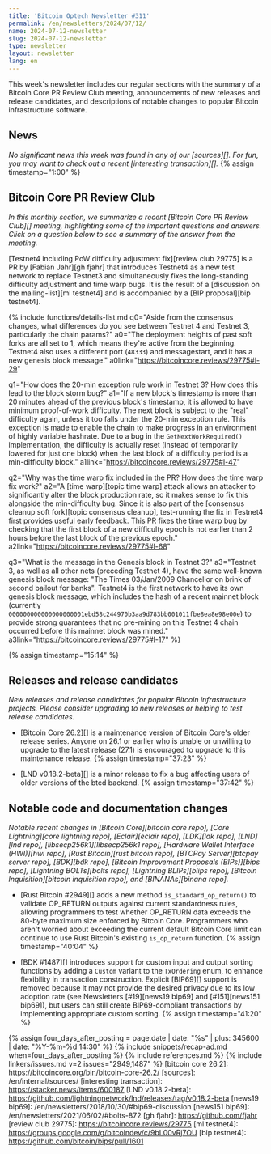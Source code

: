 ```yaml
---
title: 'Bitcoin Optech Newsletter #311'
permalink: /en/newsletters/2024/07/12/
name: 2024-07-12-newsletter
slug: 2024-07-12-newsletter
type: newsletter
layout: newsletter
lang: en
---
```

This week's newsletter includes our regular sections with the summary of
a Bitcoin Core PR Review Club meeting, announcements of new releases and
release candidates, and descriptions of notable changes to popular
Bitcoin infrastructure software.

## News

*No significant news this week was found in any of our [sources][].  For
fun, you may want to check out a recent [interesting transaction][].* {% assign timestamp="1:00" %}

## Bitcoin Core PR Review Club

*In this monthly section, we summarize a recent [Bitcoin Core PR Review
Club][] meeting, highlighting some of the important questions and
answers.  Click on a question below to see a summary of the answer from
the meeting.*

[Testnet4 including PoW difficulty adjustment fix][review club 29775] is
a PR by [Fabian Jahr][gh fjahr] that introduces Testnet4 as a new test
network to replace Testnet3 and simultaneously fixes the long-standing
difficulty adjustment and time warp bugs. It is the result of a
[discussion on the mailing-list][ml testnet4] and is accompanied by a
[BIP proposal][bip testnet4].

{% include functions/details-list.md
  q0="Aside from the consensus changes, what differences do you see
  between Testnet 4 and Testnet 3, particularly the chain params?"
  a0="The deployment heights of past soft forks are all set to 1, which
  means they're active from the beginning. Testnet4 also uses a
  different port (`48333`) and messagestart, and it has a new genesis
  block message."
  a0link="https://bitcoincore.reviews/29775#l-29"

  q1="How does the 20-min exception rule work in Testnet 3? How does
  this lead to the block storm bug?"
  a1="If a new block's timestamp is more than 20 minutes ahead of the
  previous block's timestamp, it is allowed to have minimum
  proof-of-work difficulty. The next block is subject to the \"real\"
  difficulty again, unless it too falls under the 20-min exception rule.
  This exception is made to enable the chain to make progress in an
  environment of highly variable hashrate. Due to a bug in the
  `GetNextWorkRequired()` implementation, the difficulty is actually
  reset (instead of temporarily lowered for just one block) when the
  last block of a difficulty period is a min-difficulty block."
  a1link="https://bitcoincore.reviews/29775#l-47"

  q2="Why was the time warp fix included in the PR? How does the time
  warp fix work?"
  a2="A [time warp][topic time warp] attack allows an attacker to
  significantly alter the block production rate, so it makes sense to
  fix this alongside the min-difficulty bug. Since it is also part of
  the [consensus cleanup soft fork][topic consensus cleanup],
  test-running the fix in Testnet4 first provides useful early feedback.
  This PR fixes the time warp bug by checking that the first block of a
  new difficulty epoch is not earlier than 2 hours before the last block
  of the previous epoch."
  a2link="https://bitcoincore.reviews/29775#l-68"

  q3="What is the message in the Genesis block in Testnet 3?"
  a3="Testnet 3, as well as all other nets (preceding Testnet 4), have
  the same well-known genesis block message: \"The Times
  03/Jan/2009 Chancellor on brink of second bailout for banks\".
  Testnet4 is the first network to have its own genesis block message,
  which includes the hash of a recent mainnet block (currently
  `000000000000000000001ebd58c244970b3aa9d783bb001011fbe8ea8e98e00e`) to
  provide strong guarantees that no pre-mining on this Testnet 4 chain
  occurred before this mainnet block was mined."
  a3link="https://bitcoincore.reviews/29775#l-17"
%}

{% assign timestamp="15:14" %}

## Releases and release candidates

*New releases and release candidates for popular Bitcoin infrastructure
projects.  Please consider upgrading to new releases or helping to test
release candidates.*

- [Bitcoin Core 26.2][] is a maintenance version of Bitcoin Core's older
  release series.  Anyone on 26.1 or earlier who is unable or unwilling to
  upgrade to the latest release (27.1) is encouraged to upgrade to this
  maintenance release. {% assign timestamp="37:23" %}

- [LND v0.18.2-beta][] is a minor release to fix a bug affecting users
  of older versions of the btcd backend. {% assign timestamp="37:42" %}

## Notable code and documentation changes

_Notable recent changes in [Bitcoin Core][bitcoin core repo], [Core
Lightning][core lightning repo], [Eclair][eclair repo], [LDK][ldk repo],
[LND][lnd repo], [libsecp256k1][libsecp256k1 repo], [Hardware Wallet
Interface (HWI)][hwi repo], [Rust Bitcoin][rust bitcoin repo], [BTCPay
Server][btcpay server repo], [BDK][bdk repo], [Bitcoin Improvement
Proposals (BIPs)][bips repo], [Lightning BOLTs][bolts repo],
[Lightning BLIPs][blips repo], [Bitcoin Inquisition][bitcoin inquisition
repo], and [BINANAs][binana repo]._

- [Rust Bitcoin #2949][] adds a new method `is_standard_op_return()` to validate
  OP_RETURN outputs against current standardness rules, allowing
  programmers to test whether OP_RETURN data exceeds the 80-byte
  maximum size enforced by Bitcoin Core.  Programmers who aren't worried
  about exceeding the current default Bitcoin Core limit can continue to
  use Rust Bitcoin's existing `is_op_return` function. {% assign timestamp="40:04" %}

- [BDK #1487][] introduces support for custom input and output sorting functions
  by adding a `Custom` variant to the `TxOrdering` enum, to enhance flexibility
  in transaction construction. Explicit [BIP69][] support is removed because
  it may not provide the desired privacy due to its low adoption rate (see Newsletters
  [#19][news19 bip69] and [#151][news151 bip69]), but users can still create
  BIP69-compliant transactions by implementing appropriate custom sorting. {% assign timestamp="41:20" %}

{% assign four_days_after_posting = page.date | date: "%s" | plus: 345600 | date: "%Y-%m-%d 14:30" %}
{% include snippets/recap-ad.md when=four_days_after_posting %}
{% include references.md %}
{% include linkers/issues.md v=2 issues="2949,1487" %}
[bitcoin core 26.2]: https://bitcoincore.org/bin/bitcoin-core-26.2/
[sources]: /en/internal/sources/
[interesting transaction]: https://stacker.news/items/600187
[LND v0.18.2-beta]: https://github.com/lightningnetwork/lnd/releases/tag/v0.18.2-beta
[news19 bip69]: /en/newsletters/2018/10/30/#bip69-discussion
[news151 bip69]: /en/newsletters/2021/06/02/#bolts-872
[gh fjahr]: https://github.com/fjahr
[review club 29775]: https://bitcoincore.reviews/29775
[ml testnet4]: https://groups.google.com/g/bitcoindev/c/9bL00vRj7OU
[bip testnet4]: https://github.com/bitcoin/bips/pull/1601
